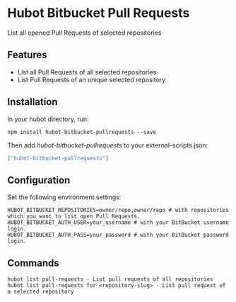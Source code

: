 # Hubot Bitbucket Pull Requests

List all opened Pull Requests of selected repositories

## Features

* List all Pull Requests of all selected repositories
* List Pull Requests of an unique selected repository

## Installation

In your hubot directory, run:

`npm install hubot-bitbucket-pullrequests --save`

Then add *hubot-bitbucket-pullrequests* to your external-scripts.json:

```json
["hubot-bitbucket-pullrequests"]
```

## Configuration

Set the following environment settings:

```
HUBOT_BITBUCKET_REPOSITORIES=owner/repo,owner/repo # with repositories which you want to list open Pull Requests.
HUBOT_BITBUCKET_AUTH_USER=your_username # with your BitBucket username login.
HUBOT_BITBUCKET_AUTH_PASS=your_password # with your BitBucket password login.
```
## Commands

```
hubot list pull-requests - List pull requests of all repositories
hubot list pull-requests for <repository-slug> - List pull request of a selected repository
```
